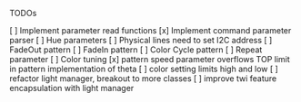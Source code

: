 TODOs

[ ] Implement parameter read functions
[x] Implement command parameter parser
[ ] Hue parameters
[ ] Physical lines need to set I2C address
[ ] FadeOut pattern
[ ] FadeIn pattern
[ ] Color Cycle pattern
[ ] Repeat parameter
[ ] Color tuning
[x] pattern speed parameter overflows TOP limit in pattern implementation of theta
[ ] color setting limits high and low
[ ] refactor light manager, breakout to more classes
[ ] improve twi feature encapsulation with light manager